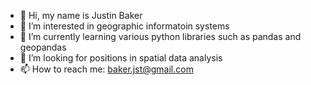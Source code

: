 - 👋 Hi, my name is Justin Baker
- 👀 I’m interested in geographic informatoin systems
- 🌱 I’m currently learning various python libraries such as pandas and geopandas
- 💞️ I’m looking for positions in spatial data analysis
- 📫 How to reach me: baker.jst@gmail.com

<!---
jbakerGIS/jbakerGIS is a ✨ special ✨ repository because its `README.md` (this file) appears on your GitHub profile.
You can click the Preview link to take a look at your changes.
--->
